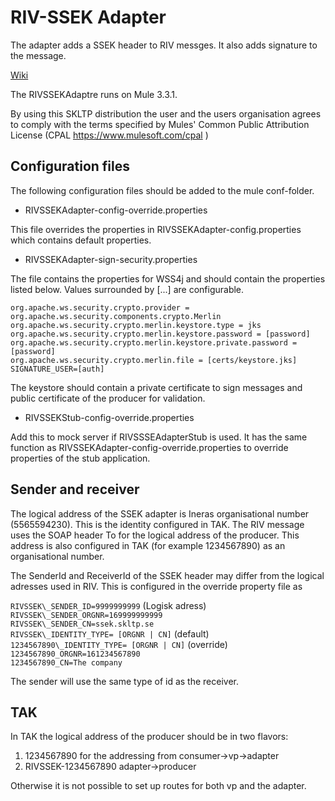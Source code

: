 RIV-SSEK Adapter
=================
The adapter adds a SSEK header to RIV messges. It also adds signature to the message.

[Wiki](https://skl-tp.atlassian.net/wiki/)

The RIVSSEKAdaptre runs on Mule 3.3.1.

By using this SKLTP distribution the user and the users organisation agrees to comply with the terms specified by Mules' Common Public Attribution License (CPAL https://www.mulesoft.com/cpal )

Configuration files
--------------------
The following configuration files should be added to the mule conf-folder.

+ RIVSSEKAdapter-config-override.properties

This file overrides the properties in RIVSSEKAdapter-config.properties which contains default properties.

+ RIVSSEKAdapter-sign-security.properties

The file contains the properties for WSS4j and should contain the properties listed below. Values surrounded by [...] are configurable.  
   
`org.apache.ws.security.crypto.provider = org.apache.ws.security.components.crypto.Merlin`  
`org.apache.ws.security.crypto.merlin.keystore.type = jks`  
`org.apache.ws.security.crypto.merlin.keystore.password = [password]`   
`org.apache.ws.security.crypto.merlin.keystore.private.password = [password]`  
`org.apache.ws.security.crypto.merlin.file = [certs/keystore.jks]`  
`SIGNATURE_USER=[auth]`

The keystore should contain a private certificate to sign messages and public certificate of the producer for validation.

+ RIVSSEKStub-config-override.properties

Add this to mock server if RIVSSSEAdapterStub is used. It has the same function as RIVSSEKAdapter-config-override.properties to override properties of the stub application.

Sender and receiver
---------------------
The logical address of the SSEK adapter is Ineras organisational number (5565594230). This is the identity configured in TAK. 
The RIV message uses the SOAP header To for the logical address of the producer. This address is also configured in TAK (for example 1234567890) as an organisational number.

The SenderId and ReceiverId of the SSEK header may differ from the logical adresses used in RIV. This is configured in the override property file as

`RIVSSEK\_SENDER_ID=9999999999`  (Logisk adress)  
`RIVSSEK\_SENDER_ORGNR=169999999999`  
`RIVSSEK\_SENDER_CN=ssek.skltp.se`  
`RIVSSEK\_IDENTITY_TYPE= [ORGNR | CN]`  (default)    
`1234567890\_IDENTITY_TYPE= [ORGNR | CN]`  (override)  
`1234567890_ORGNR=161234567890`  
`1234567890_CN=The company`  

The sender will use the same type of id as the receiver.

TAK
-----
In TAK the logical address of the producer should be in two flavors:

1) 1234567890 for the addressing from consumer->vp->adapter
2) RIVSSEK-1234567890 adapter->producer

Otherwise it is not possible to set up routes for both vp and the adapter.